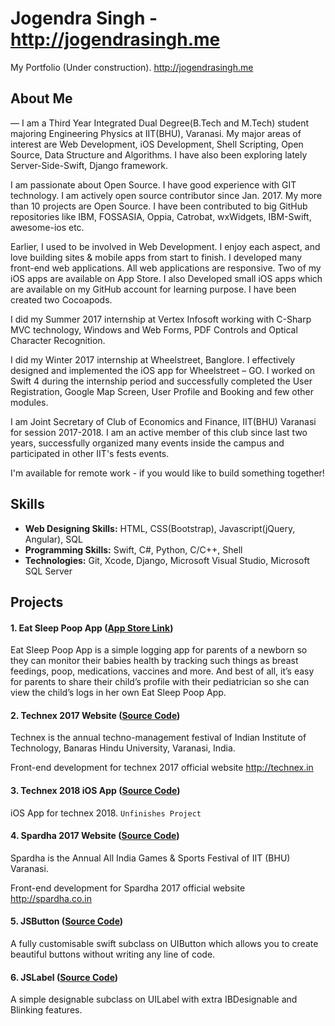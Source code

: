 # Jogendra Singh - http://jogendrasingh.me
My Portfolio (Under construction). http://jogendrasingh.me

## About Me
— I am a Third Year Integrated Dual Degree(B.Tech and M.Tech) student majoring Engineering Physics at IIT(BHU), Varanasi. My major areas of interest are Web Development, iOS Development, Shell Scripting, Open Source, Data Structure and Algorithms. I have also been exploring lately Server-Side-Swift, Django framework. 

I am passionate about Open Source. I have good experience with GIT technology. I am actively open source contributor since Jan. 2017. My more than 10 projects are Open Source. I have been contributed to big GitHub repositories like IBM, FOSSASIA, Oppia, Catrobat, wxWidgets, IBM-Swift, awesome-ios etc. 

Earlier, I used to be involved in Web Development. I enjoy each aspect, and love building sites & mobile apps from start to finish. I developed many front-end web applications. All web applications are responsive. Two of my iOS apps are available on App Store. I also Developed small iOS apps which are available on my GitHub account for learning purpose. I have been created two Cocoapods. 

I did my Summer 2017 internship at Vertex Infosoft working with C-Sharp MVC technology, Windows and Web Forms, PDF Controls and Optical Character Recognition. 

I did my Winter 2017 internship at Wheelstreet, Banglore. I effectively designed and implemented the iOS app for Wheelstreet – GO. I worked on Swift 4 during the internship period and successfully completed the User Registration, Google Map Screen, User Profile and Booking and few other modules. 

I am Joint Secretary of Club of Economics and Finance, IIT(BHU) Varanasi for session 2017-2018. I am an active member of this club since last two years, successfully organized many events inside the campus and participated in other IIT's fests events. 

I'm available for remote work - if you would like to build something together!

## Skills
- **Web Designing Skills:** HTML, CSS(Bootstrap), Javascript(jQuery, Angular), SQL
- **Programming Skills:** Swift, C#, Python, C/C++, Shell
- **Technologies:** Git, Xcode, Django, Microsoft Visual Studio, Microsoft SQL Server

## Projects
#### 1. Eat Sleep Poop App ([App Store Link](https://itunes.apple.com/us/app/eat-sleep-poop-app/id1058610570?mt=8))
Eat Sleep Poop App is a simple logging app for parents of a newborn so they can monitor their babies health by tracking such things as breast feedings, poop, medications, vaccines and more. And best of all, it’s easy for parents to share their child’s profile with their pediatrician so she can view the child’s logs in her own Eat Sleep Poop App.

#### 2. Technex 2017 Website ([Source Code](https://github.com/imjog/technexUser))
Technex is the annual techno-management festival of Indian Institute of Technology, Banaras Hindu University, Varanasi, India.

Front-end development for technex 2017 official website http://technex.in

#### 3. Technex 2018 iOS App ([Source Code](https://github.com/imjog/technex-ios))
iOS App for technex 2018. `Unfinishes Project`

#### 4. Spardha 2017 Website ([Source Code](https://github.com/imjog/spardhaUser))
Spardha is the Annual All India Games & Sports Festival of IIT (BHU) Varanasi.

Front-end development for Spardha 2017 official website http://spardha.co.in

#### 5. JSButton ([Source Code](https://github.com/imjog/JSButton))
A fully customisable swift subclass on UIButton which allows you to create beautiful buttons without writing any line of code.

#### 6. JSLabel ([Source Code](https://github.com/imjog/JSLabel))
A simple designable subclass on UILabel with extra IBDesignable and Blinking features.
